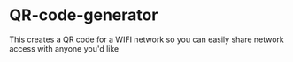 # QR-code-generator
This creates a QR code for a WIFI network so you can easily share network access with anyone you'd like

